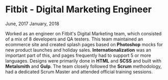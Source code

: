 # Fitbit - Digital Marketing Engineer

<div class="dates">
  <span>June, 2017</span>
  <span>January, 2018</span>
</div>

Worked as an engineer on Fitbit's Digital Marketing team, which consisted of a mix of 8 developers and QA testers. This team maintained an ecommerce site and created splash pages based on **Photoshop** mocks for new product launches and holiday sales. **Internationalization** was an important part of this, and pages frequently had to support 5 or more languages. Designs were primarily done in **HTML** and **SCSS** and built with **Metalsmith** and **Gulp**. The team closely followed the **Scrum** methodology, had a dedicated Scrum Master and attended official training sessions.
